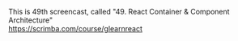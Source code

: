 This is 49th screencast, called "49. React Container & Component Architecture"<br />
https://scrimba.com/course/glearnreact